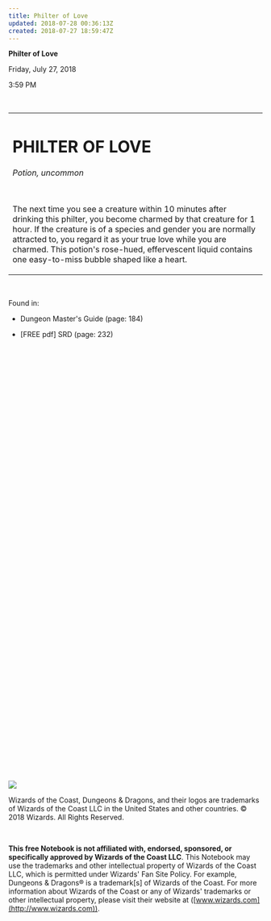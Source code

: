 ```yaml
---
title: Philter of Love
updated: 2018-07-28 00:36:13Z
created: 2018-07-27 18:59:47Z
---
```


**Philter of Love**

Friday, July 27, 2018

3:59 PM

 

<table><tbody><tr class="odd"><td><h1 id="philter-of-love"><strong>PHILTER OF LOVE</strong></h1><p><em>Potion, uncommon</em></p><p> </p><p>The next time you see a creature within 10 minutes after drinking this philter, you become charmed by that creature for 1 hour. If the creature is of a species and gender you are normally attracted to, you regard it as your true love while you are charmed. This potion's rose-hued, effervescent liquid contains one easy-to-miss bubble shaped like a heart.</p></td></tr></tbody></table>

 

Found in:

-   Dungeon Master's Guide (page: 184)

-   \[FREE pdf\] SRD (page: 232)

##  

 

 

 

 

 

 

 

 

 

 

 

 

 

 

 

 

 

 

 

 

 

 

 

 

 

 

![](tmp\media\image1.png)

Wizards of the Coast, Dungeons & Dragons, and their logos are trademarks of Wizards of the Coast LLC in the United States and other countries. © 2018 Wizards. All Rights Reserved.

 

**This free Notebook is not affiliated with, endorsed, sponsored, or specifically approved by Wizards of the Coast LLC**. This Notebook may use the trademarks and other intellectual property of Wizards of the Coast LLC, which is permitted under Wizards' Fan Site Policy. For example, Dungeons & Dragons® is a trademark\[s\] of Wizards of the Coast. For more information about Wizards of the Coast or any of Wizards' trademarks or other intellectual property, please visit their website at ([www.wizards.com](http://www.wizards.com)).
